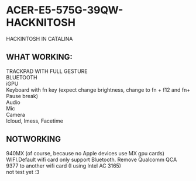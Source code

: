# ACER-E5-575G-39QW-HACKNITOSH
HACKINTOSH IN CATALINA <br />
## WHAT WORKING: <br />
TRACKPAD WITH FULL GESTURE <br />
BLUETOOTH <br />
iGPU <br />
Keyboard with fn key (expect change brightness, change to fn + f12 and fn+ Pause break) <br />
Audio <br />
Mic <br />
Camera <br />
Icloud, Imess, Facetime <br />
## NOTWORKING <br />
940MX (of course, because no Apple devices use MX gpu cards) <br />
WIFI.Default wifi card only support Bluetooth. Remove Qualcomm QCA 9377 to another wifi card (I using Intel AC 3165) <br />
not test yet :3 <br />
